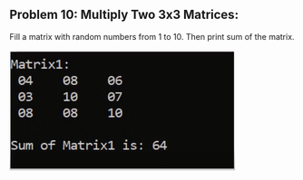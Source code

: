 ## Problem 10: Multiply Two 3x3 Matrices:

Fill a matrix with random numbers from 1 to 10. Then print sum of the matrix.
<br><br> <img src = "problem10.png" alt = "problem 10 output example">
